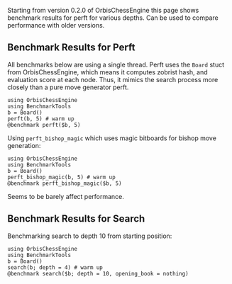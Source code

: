Starting from version 0.2.0 of OrbisChessEngine this page shows benchmark results for perft for various depths. Can be used to compare performance
with older versions.

## Benchmark Results for Perft

All benchmarks below are using a single thread. Perft uses the `Board` stuct from OrbisChessEngine, which means it computes 
zobrist hash, and evaluation score at each node. Thus, it mimics the search process more closely than a pure move generator perft.
```@example
using OrbisChessEngine
using BenchmarkTools
b = Board()
perft(b, 5) # warm up
@benchmark perft($b, 5)
```

Using `perft_bishop_magic` which uses magic bitboards for bishop move generation:
```@example
using OrbisChessEngine
using BenchmarkTools
b = Board()
perft_bishop_magic(b, 5) # warm up
@benchmark perft_bishop_magic($b, 5)
```
Seems to be barely affect performance.

## Benchmark Results for Search

Benchmarking search to depth 10 from starting position:
```@example
using OrbisChessEngine
using BenchmarkTools
b = Board()
search(b; depth = 4) # warm up
@benchmark search($b; depth = 10, opening_book = nothing)
```